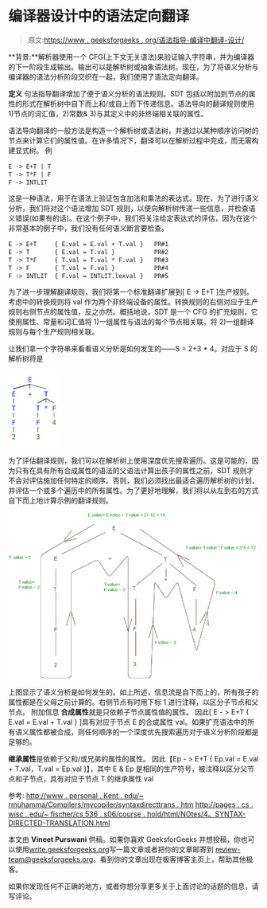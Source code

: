 # 编译器设计中的语法定向翻译

> 原文:[https://www . geeksforgeeks . org/语法指导-编译中翻译-设计/](https://www.geeksforgeeks.org/syntax-directed-translation-in-compiler-design/)

**背景:**解析器使用一个 CFG(上下文无关语法)来验证输入字符串，并为编译器的下一阶段生成输出。输出可以是解析树或抽象语法树。现在，为了将语义分析与编译器的语法分析阶段交织在一起，我们使用了语法定向翻译。

**定义**
句法指导翻译增加了便于语义分析的语法规则。SDT 包括以附加到节点的属性的形式在解析树中自下而上和/或自上而下传递信息。语法导向的翻译规则使用 1)节点的词汇值，2)常数& 3)与其定义中的非终端相关联的属性。

语法导向翻译的一般方法是构造一个解析树或语法树，并通过以某种顺序访问树的节点来计算它们的属性值。在许多情况下，翻译可以在解析过程中完成，而无需构建显式树。
例

```
E -> E+T | T
T -> T*F | F
F -> INTLIT 
```

这是一种语法，用于在语法上验证包含加法和乘法的表达式。现在，为了进行语义分析，我们将对这个语法增加 SDT 规则，以便向解析树传递一些信息，并检查语义错误(如果有的话)。在这个例子中，我们将关注给定表达式的评估，因为在这个非常基本的例子中，我们没有任何语义断言要检查。

```
E -> E+T     { E.val = E.val + T.val }   PR#1
E -> T       { E.val = T.val }           PR#2
T -> T*F     { T.val = T.val * F.val }   PR#3
T -> F       { T.val = F.val }           PR#4
F -> INTLIT  { F.val = INTLIT.lexval }   PR#5
```

为了进一步理解翻译规则，我们将第一个标准翻译扩展到[ E -> E+T ]生产规则。考虑中的转换规则将 val 作为两个非终端设备的属性。转换规则的右侧对应于生产规则右侧节点的属性值，反之亦然。概括地说，SDT 是一个 CFG 的扩充规则，它使用属性、常量和词汇值将 1)一组属性与语法的每个节点相关联，将 2)一组翻译规则与每个生产规则相关联。

让我们拿一个字符串来看看语义分析是如何发生的——S = 2+3 * 4。对应于 S 的解析树将是

![vineet_article](img/49ab99d706fa69eacc75882825e834f1.png)

为了评估翻译规则，我们可以在解析树上使用深度优先搜索遍历。这是可能的，因为只有在具有所有合成属性的语法的父语法计算出孩子的属性之前，SDT 规则才不会对评估施加任何特定的顺序。否则，我们必须找出最适合遍历解析树的计划，并评估一个或多个遍历中的所有属性。为了更好地理解，我们将以从左到右的方式自下而上地计算示例的翻译规则。

![](img/f6f983e7a986a64bbeeb8b66e037be9b.png)

上图显示了语义分析是如何发生的。如上所述，信息流是自下而上的，所有孩子的属性都是在父母之前计算的。右侧节点有时用下标 1 进行注释，以区分子节点和父节点。
附加信息
**合成属性**就是只依赖子节点属性值的属性。
因此[ E - > E+T { E.val = E.val + T.val } ]具有对应于节点 E 的合成属性 val。如果扩充语法中的所有语义属性都被合成，则任何顺序的一个深度优先搜索遍历对于语义分析阶段都是足够的。

**继承属性**是依赖于父和/或兄弟的属性的属性。
因此【Ep - > E+T { Ep.val = E.val + T.val，T.val = Ep.val }】，其中 E & Ep 是相同的生产符号，被注释以区分父节点和子节点，具有对应于节点 T 的继承属性 val

参考:
[http://www . personal . Kent . edu/~ rmuhamma/Compilers/mycopiler/syntaxdirecttrans . htm](http://www.personal.kent.edu/~rmuhamma/Compilers/MyCompiler/syntaxDirectTrans.htm)
[http://pages . cs . wisc . edu/~ fischer/cs 536 . s06/course . hold/html/NOtes/4。SYNTAX-DIRECTED-TRANSLATION.html](http://pages.cs.wisc.edu/~fischer/cs536.s06/course.hold/html/NOTES/4.SYNTAX-DIRECTED-TRANSLATION.html)

本文由 **Vineet Purswani** 供稿。如果你喜欢 GeeksforGeeks 并想投稿，你也可以使用[write.geeksforgeeks.org](https://write.geeksforgeeks.org)写一篇文章或者把你的文章邮寄到 review-team@geeksforgeeks.org。看到你的文章出现在极客博客主页上，帮助其他极客。

如果你发现任何不正确的地方，或者你想分享更多关于上面讨论的话题的信息，请写评论。